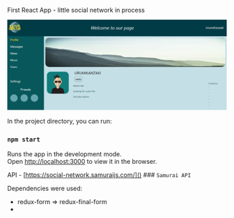 First React App - little social network in process

![img.png](img.png)

In the project directory, you can run:

### `npm start`
Runs the app in the development mode.\
Open [http://localhost:3000](http://localhost:3000) to view it in the browser.

API - [https://social-network.samuraijs.com/]() ### `Samurai API`

Dependencies were used:
* redux-form => redux-final-form
* 